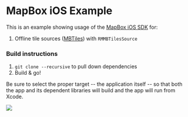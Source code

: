 # MapBox iOS Example

This is an example showing usage of the [MapBox iOS SDK](https://github.com/mapbox/mapbox-ios-sdk) for: 
 
 1. Offline tile sources ([MBTiles](http://mbtiles.org)) with `RMMBTilesSource`

### Build instructions

 1. `git clone --recursive` to pull down dependencies
 1. Build & go!

Be sure to select the proper target -- the application itself -- so that both the app and its dependent libraries will build and the app will run from Xcode. 

![](target.png)
